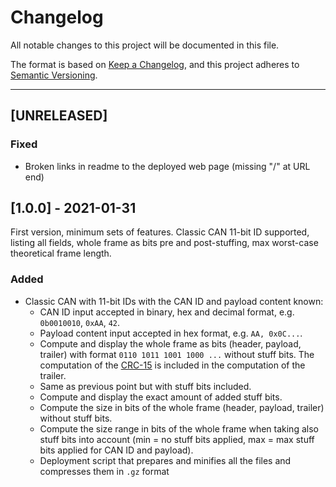 Changelog
===============================================================================

All notable changes to this project will be documented in this file.

The format is based on
[Keep a Changelog](https://keepachangelog.com/en/1.0.0/),
and this project adheres to
[Semantic Versioning](https://semver.org/spec/v2.0.0.html).

*******************************************************************************

[UNRELEASED]
----------------------------------------

### Fixed

- Broken links in readme to the deployed web page (missing "/" at URL end)



[1.0.0] - 2021-01-31
----------------------------------------

First version, minimum sets of features.
Classic CAN 11-bit ID supported, listing all fields, whole frame as bits pre
and post-stuffing, max worst-case theoretical frame length.

### Added

- Classic CAN with 11-bit IDs with the CAN ID and payload content known:
  - CAN ID input accepted in binary, hex and decimal format, e.g. `0b0010010`,
    `0xAA`, `42`.
  - Payload content input accepted in hex format, e.g. `AA, 0x0C...`.
  - Compute and display the whole frame as bits (header, payload, trailer)
    with format `0110 1011 1001 1000 ...` without stuff bits.
    The computation of the
    [CRC-15](https://www.can-cia.org/can-knowledge/can/crc/)
    is included in the computation of the trailer.
  - Same as previous point but with stuff bits included.
  - Compute and display the exact amount of added stuff bits.
  - Compute the size in bits of the whole frame (header, payload, trailer)
    without stuff bits.
  - Compute the size range in bits of the whole frame when taking also
    stuff bits into account (min = no stuff bits applied, max = max stuff
    bits applied for CAN ID and payload).
  - Deployment script that prepares and minifies all the files and compresses
    them in `.gz` format
